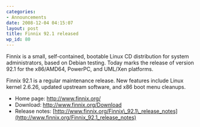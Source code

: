 ```yaml
---
categories:
- Announcements
date: 2008-12-04 04:15:07
layout: post
title: Finnix 92.1 released
wp_id: 80
---
```

Finnix is a small, self-contained, bootable Linux CD distribution for system administrators, based on Debian testing. Today marks the release of version 92.1 for the x86/AMD64, PowerPC, and UML/Xen platforms.

Finnix 92.1 is a regular maintenance release. New features include Linux kernel 2.6.26, updated upstream software, and x86 boot menu cleanups.

  * Home page: <http://www.finnix.org/>
  * Download: <http://www.finnix.org/Download>
  * Release notes: [http://www.finnix.org/Finnix\_92.1\_release_notes](http://www.finnix.org/Finnix_92.1_release_notes)
